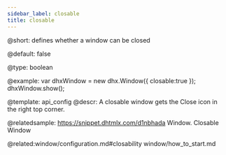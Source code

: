 ```yaml
---
sidebar_label: closable
title: closable
---          
```


@short: 
defines whether a window can be closed


@default:
false


@type: boolean

@example: 
var dhxWindow = new dhx.Window({
    closable:true
});
dhxWindow.show();


@template:	api_config
@descr: 
A closable window gets the Close icon in the right top corner.

@relatedsample: https://snippet.dhtmlx.com/d1nbhada	Window. Closable Window

@related:window/configuration.md#closability
window/how_to_start.md